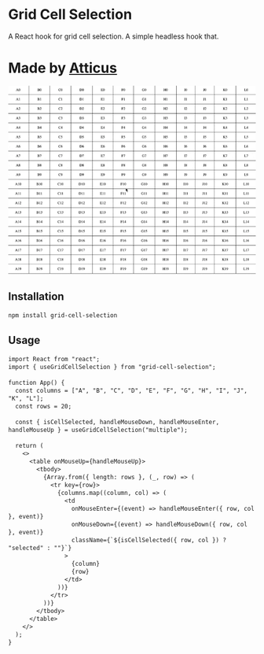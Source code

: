 # Grid Cell Selection

A React hook for grid cell selection. A simple headless hook that.

# Made by [Atticus](https://atticusthomson.com)

![Grid Cell Selection](https://github.com/attithom/grid-cell-selection/blob/main/example.gif)

## Installation

```bash
npm install grid-cell-selection
```

## Usage

```tsx
import React from "react";
import { useGridCellSelection } from "grid-cell-selection";

function App() {
  const columns = ["A", "B", "C", "D", "E", "F", "G", "H", "I", "J", "K", "L"];
  const rows = 20;

  const { isCellSelected, handleMouseDown, handleMouseEnter, handleMouseUp } = useGridCellSelection("multiple");

  return (
    <>
      <table onMouseUp={handleMouseUp}>
        <tbody>
          {Array.from({ length: rows }, (_, row) => (
            <tr key={row}>
              {columns.map((column, col) => (
                <td
                  onMouseEnter={(event) => handleMouseEnter({ row, col }, event)}
                  onMouseDown={(event) => handleMouseDown({ row, col }, event)}
                  className={`${isCellSelected({ row, col }) ? "selected" : ""}`}
                >
                  {column}
                  {row}
                </td>
              ))}
            </tr>
          ))}
        </tbody>
      </table>
    </>
  );
}
```
